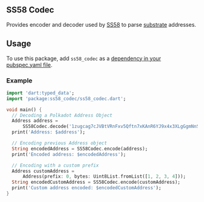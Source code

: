 ## SS58 Codec

Provides encoder and decoder used by [SS58](https://github.com/rankanizer/polkadart/tree/main/packages/ss58) to parse [substrate](https://docs.substrate.io/fundamentals/accounts-addresses-keys/) addresses.

## Usage

To use this package, add `ss58_codec` as a [dependency in your pubspec.yaml file](https://docs.flutter.dev/development/platform-integration/platform-channels).

### Example

```dart
import 'dart:typed_data';
import 'package:ss58_codec/ss58_codec.dart';

void main() {
  // Decoding a Polkadot Address Object
  Address address =
      SS58Codec.decode('1zugcag7cJVBtVRnFxv5Qftn7xKAnR6YJ9x4x3XLgGgmNnS');
  print('Address: $address');

  // Encoding previous Address object
  String encodedAddress = SS58Codec.encode(address);
  print('Encoded address: $encodedAddress');

  // Encoding with a custom prefix
  Address customAddress =
      Address(prefix: 0, bytes: Uint8List.fromList([1, 2, 3, 4]));
  String encodedCustomAddress = SS58Codec.encode(customAddress);
  print('Custom address encoded: $encodedCustomAddress');
}
```
